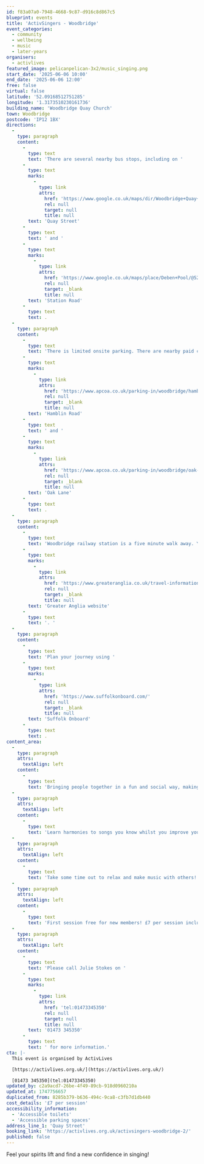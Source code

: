 ```yaml
---
id: f83a07a0-7948-4668-9c87-d916c8d867c5
blueprint: events
title: 'ActivSingers - Woodbridge'
event_categories:
  - community
  - wellbeing
  - music
  - later-years
organisers:
  - activlives
featured_image: pelicanpelican-3x2/music_singing.png
start_date: '2025-06-06 10:00'
end_date: '2025-06-06 12:00'
free: false
virtual: false
latitude: '52.09168512751285'
longitude: '1.3173510230161736'
building_name: 'Woodbridge Quay Church'
town: Woodbridge
postcode: 'IP12 1BX'
directions:
  -
    type: paragraph
    content:
      -
        type: text
        text: 'There are several nearby bus stops, including on '
      -
        type: text
        marks:
          -
            type: link
            attrs:
              href: 'https://www.google.co.uk/maps/dir/Woodbridge+Quay+Church/The+Crown,+Woodbridge+IP12+1BX/@52.091716,1.3170463,18.5z/data=!4m14!4m13!1m5!1m1!1s0x47d99c842e2e6373:0x4e14c819b33f21ef!2m2!1d1.3173725!2d52.0915468!1m5!1m1!1s0x47d99c869f3268b9:0x300771b578260694!2m2!1d1.3165213!2d52.0921447!3e2?entry=ttu&g_ep=EgoyMDI1MDUxNS4wIKXMDSoJLDEwMjExNDUzSAFQAw%3D%3D'
              rel: null
              target: null
              title: null
        text: 'Quay Street'
      -
        type: text
        text: ' and '
      -
        type: text
        marks:
          -
            type: link
            attrs:
              href: 'https://www.google.co.uk/maps/place/Deben+Pool/@52.0911623,1.3146708,17z/data=!4m23!1m16!4m15!1m6!1m2!1s0x47d99c842e2e6373:0x4e14c819b33f21ef!2sWoodbridge+Quay+Church!2m2!1d1.3173725!2d52.0915468!1m6!1m2!1s0x47d99c85d5bdbbeb:0xbee9efa3072522db!2sDeben+Pool,+Woodbridge+IP12+4AU!2m2!1d1.316733!2d52.090824!3e2!3m5!1s0x47d99c85d5bdbbeb:0xbee9efa3072522db!8m2!3d52.090824!4d1.316733!16s%2Fg%2F1q67pzwnf?entry=ttu&g_ep=EgoyMDI1MDUxNS4wIKXMDSoJLDEwMjExNDUzSAFQAw%3D%3D'
              rel: null
              target: _blank
              title: null
        text: 'Station Road'
      -
        type: text
        text: .
  -
    type: paragraph
    content:
      -
        type: text
        text: 'There is limited onsite parking. There are nearby paid car parks including on '
      -
        type: text
        marks:
          -
            type: link
            attrs:
              href: 'https://www.apcoa.co.uk/parking-in/woodbridge/hamblin-road-1-woodbridge/'
              rel: null
              target: _blank
              title: null
        text: 'Hamblin Road'
      -
        type: text
        text: ' and '
      -
        type: text
        marks:
          -
            type: link
            attrs:
              href: 'https://www.apcoa.co.uk/parking-in/woodbridge/oak-lane-woodbridge/'
              rel: null
              target: _blank
              title: null
        text: 'Oak Lane'
      -
        type: text
        text: .
  -
    type: paragraph
    content:
      -
        type: text
        text: 'Woodbridge railway station is a five minute walk away. You can find up to date train times on the '
      -
        type: text
        marks:
          -
            type: link
            attrs:
              href: 'https://www.greateranglia.co.uk/travel-information/station-information/wdb'
              rel: null
              target: _blank
              title: null
        text: 'Greater Anglia website'
      -
        type: text
        text: '. '
  -
    type: paragraph
    content:
      -
        type: text
        text: 'Plan your journey using '
      -
        type: text
        marks:
          -
            type: link
            attrs:
              href: 'https://www.suffolkonboard.com/'
              rel: null
              target: _blank
              title: null
        text: 'Suffolk Onboard'
      -
        type: text
        text: .
content_area:
  -
    type: paragraph
    attrs:
      textAlign: left
    content:
      -
        type: text
        text: 'Bringing people together in a fun and social way, making friends, reducing stress and boosting self-confidence through song.'
  -
    type: paragraph
    attrs:
      textAlign: left
    content:
      -
        type: text
        text: 'Learn harmonies to songs you know whilst you improve your breathing and circulation.'
  -
    type: paragraph
    attrs:
      textAlign: left
    content:
      -
        type: text
        text: 'Take some time out to relax and make music with others!'
  -
    type: paragraph
    attrs:
      textAlign: left
    content:
      -
        type: text
        text: 'First session free for new members! £7 per session inclusive refreshments.'
  -
    type: paragraph
    attrs:
      textAlign: left
    content:
      -
        type: text
        text: 'Please call Julie Stokes on '
      -
        type: text
        marks:
          -
            type: link
            attrs:
              href: 'tel:01473345350'
              rel: null
              target: null
              title: null
        text: '01473 345350'
      -
        type: text
        text: ' for more information.'
cta: |-
  This event is organised by ActivLives

  [https://activlives.org.uk/](https://activlives.org.uk/) 

  [01473 345350](tel:01473345350)
updated_by: c2a9acd7-26be-4f49-89cb-918d0960210a
updated_at: 1747756657
duplicated_from: 8285b379-b636-494c-9ca8-c3fb7d1db440
cost_details: '£7 per session'
accessibility_information:
  - 'Accessible toilets'
  - 'Accessible parking spaces'
address_line_1: 'Quay Street'
booking_link: 'https://activlives.org.uk/activsingers-woodbridge-2/'
published: false
---
```

Feel your spirits lift and find a new confidence in singing!